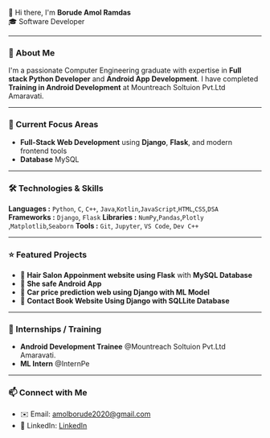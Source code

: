 👋 Hi there, I'm **Borude Amol Ramdas**  
🎓 Software Developer

---

### 🚀 About Me  
I'm a passionate Computer Engineering graduate with expertise in **Full stack Python Developer** and **Android App Development**. I have completed **Training in Android Development** at Mountreach Soltuion Pvt.Ltd Amaravati.

---

### 🔭 Current Focus Areas  
- **Full-Stack Web Development** using **Django**, **Flask**, and modern frontend tools  
- **Database** MySQL

---

### 🛠️ Technologies & Skills  
**Languages :** `Python`, `C`, `C++`, `Java`,`Kotlin`,`JavaScript`,`HTML`,`CSS`,`DSA`  
**Frameworks :** `Django`, `Flask`
**Libraries :** `NumPy`,`Pandas`,`Plotly `,`Matplotlib`,`Seaborn`
**Tools :** `Git`, `Jupyter`, `VS Code`, `Dev C++`

---

### ⭐ Featured Projects  
- 💇 **Hair Salon Appoinment website using Flask** with **MySQL Database**
- 🤰 **She safe Android App**
- 🚗 **Car price prediction web using Django with ML Model**
- 📱 **Contact Book Website Using Django with SQLLite Database**


---

### 💼 Internships / Training 
- **Android Development Trainee** @Mountreach Soltuion Pvt.Ltd Amaravati.  
- **ML Intern** @InternPe  

---

### 📫 Connect with Me  
- ✉️ Email: amolborude2020@gmail.com 
- 🔗 LinkedIn: [LinkedIn](https://www.linkedin.com/in/amol-ramdas-borude-a8ba12330?utm_source=share&utm_campaign=share_via&utm_content=profile&utm_medium=android_app)  
